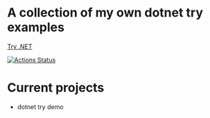 # A collection of my own dotnet try examples
[Try .NET](https://github.com/dotnet/try)

[![Actions Status](https://github.com/decriptor/dotnettry/workflows/DotnetTryVerify/badge.svg)](https://github.com/decriptor/dotnettry/actions)

# Current projects
* dotnet try demo
